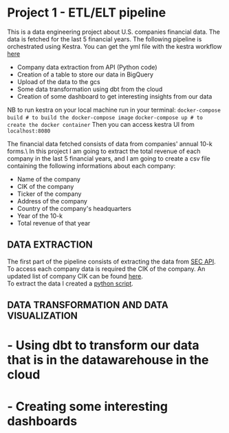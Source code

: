 # Project 1 - ETL/ELT pipeline
This is a data engineering project about U.S. companies financial data. 
The data is fetched for the last 5 financial years. The following pipeline is orchestrated using Kestra.
You can get the yml file with the kestra workflow [here](https://github.com/ChiarelliS/Portfolio/blob/main/Project1/workflow.yml)
* Company data extraction from API (Python code)
* Creation of a table to store our data in BigQuery
* Upload of the data to the gcs
* Some data transformation using dbt from the cloud
* Creation of some dashboard to get interesting insights from our data

NB to run kestra on your local machine run in your terminal:
`docker-compose build # to build the docker-compose image`
`docker-compose up # to create the docker container`
Then you can access kestra UI from `localhost:8080`

The financial data fetched consists of data from companies' annual 10-k forms.\ In this project I am going to extract the total revenue of each company in the last 5 financial years, and I am going to create a csv file containing the following informations about each company:
* Name of the company
* CIK of the company
* Ticker of the company
* Address of the company
* Country of the company's headquarters
* Year of the 10-k
* Total revenue of that year


## DATA EXTRACTION 
The first part of the pipeline consists of extracting the data from [SEC API](https://www.sec.gov/search-filings/edgar-application-programming-interfaces).\
To access each company data is required the CIK of the company. An updated list of company CIK can be found [here](https://www.sec.gov/files/company_tickers.json).\
To extract the data I created a [python script](https://github.com/ChiarelliS/Portfolio/blob/main/Project1/api.py).


## DATA TRANSFORMATION AND DATA VISUALIZATION
# - Using dbt to transform our data that is in the datawarehouse in the cloud
# - Creating some interesting dashboards 
